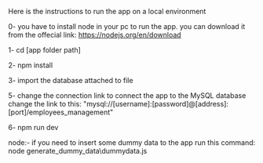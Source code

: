 Here is the instructions to run the app on a local environment

0- you have to install node in your pc to run the app. you can download it from the offecial link: https://nodejs.org/en/download

1- cd [app folder path]

2- npm install 

3- import the database attached to file

5- change the connection link to connect the app to the MySQL database
change the link to this: "mysql://[username]:[password]@[address]:[port]/employees_management"

6- npm run dev


node:- 
if you need to insert some dummy data to the app
run this command: node generate_dummy_data\dummydata.js